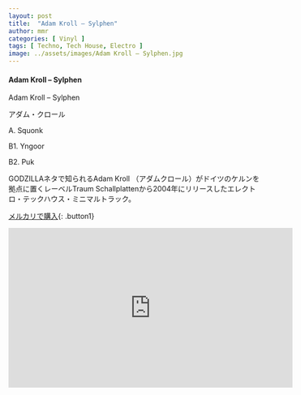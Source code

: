 ```yaml
---
layout: post
title:  "Adam Kroll – Sylphen"
author: mmr
categories: [ Vinyl ]
tags: [ Techno, Tech House, Electro ]
image: ../assets/images/Adam Kroll – Sylphen.jpg
---
```


#### Adam Kroll – Sylphen

Adam Kroll – Sylphen

アダム・クロール

A. Squonk

B1. Yngoor

B2. Puk

GODZILLAネタで知られるAdam Kroll （アダムクロール）がドイツのケルンを拠点に置くレーベルTraum Schallplattenから2004年にリリースしたエレクトロ・テックハウス・ミニマルトラック。

[メルカリで購入](https://jp.mercari.com/item/m31773520944?afid=6142608987){: .button1}


<iframe width="560" height="315" src="https://www.youtube.com/embed/UBNMeHpfPO0?si=lwaDKtkLt-6HyMph" title="YouTube video player" frameborder="0" allow="accelerometer; autoplay; clipboard-write; encrypted-media; gyroscope; picture-in-picture; web-share" referrerpolicy="strict-origin-when-cross-origin" allowfullscreen></iframe>